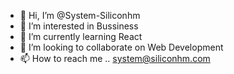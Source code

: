 - 👋 Hi, I’m @System-Siliconhm
- 👀 I’m interested in Bussiness
- 🌱 I’m currently learning React
- 💞️ I’m looking to collaborate on Web Development
- 📫 How to reach me .. system@siliconhm.com

<!---
MemberButton/MemberButton is a ✨ special ✨ repository because its `README.md` (this file) appears on your GitHub profile.
You can click the Preview link to take a look at your changes.
--->
